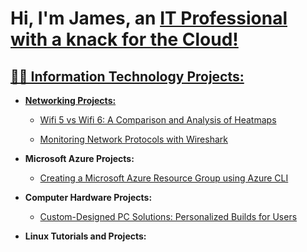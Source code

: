<h1>Hi, I'm James, an <a href="http://linkedin.com/in/james-t-b75a081a8">IT Professional with a knack for the Cloud!</h1>




<h2>👨‍💻 Information Technology Projects:</h2>



- <b>Networking Projects:</b>

  - [Wifi 5 vs Wifi 6: A Comparison and Analysis of Heatmaps](https://github.com/JTTHEITGUY/Wifi-5-vs-Wifi-6-A-Comparison-and-Analysis-of-Heatmaps/tree/main)

  - [Monitoring Network Protocols with Wireshark](https://github.com/JTTHEITGUY/Monitoring-Network-Protocols-with-Wireshark)


- <b>Microsoft Azure Projects:</b>
  - [Creating a Microsoft Azure Resource Group using Azure CLI](https://github.com/JTTHEITGUY/Creating-a-Microsoft-Azure-Resource-Group-using-Azure-CLI)

- <b>Computer Hardware Projects:</b>
  - [Custom-Designed PC Solutions: Personalized Builds for Users](https://github.com/JTTHEITGUY/Computer-Hardware-Project-Custom-Designed-PC-Solutions-Personalized-Builds-for-Users.git)

- <b>Linux Tutorials and Projects:</b> 



<p align="center">
<br />

</p>



